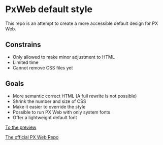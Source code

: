 # PxWeb default style

This repo is an attempt to create a more accessible default design for PX Web. 

## Constrains

- Only allowed to make minor adjustment to HTML
- Limited time
- Cannot remove CSS files yet

## Goals

- More semantic correct HTML (A full rewrite is not possible)
- Shrink the number and size of CSS
- Make it easier to override the style
- Possible to run PX Web with only system fonts
- Offer a lightweight default font

[To the preview](https://pxweb-style.netlify.app/)

[The official PX Web Repo](https://github.com/statisticssweden/PxWeb)
